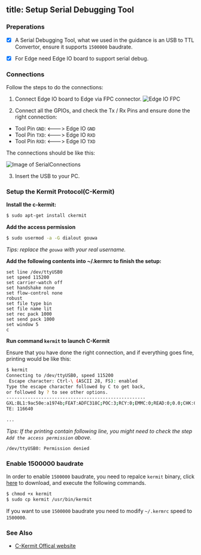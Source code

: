 title: Setup Serial Debugging Tool
---

### Preperations
- [x] A Serial Debugging Tool, what we used in the guidance is an USB to TTL Convertor, ensure it supports `1500000` baudrate.
- [x] For Edge need Edge IO board to support serial debug.


### Connections
Follow the steps to do the connections:

1) Connect Edge IO board to Edge via FPC connector.
![Edge IO FPC](/images/edge/edge_io.gif)

2) Connect all the GPIOs, and check the Tx / Rx Pins and ensure done the right connection:

  * Tool Pin `GND`: <---> Edge IO `GND`
  * Tool Pin `TXD`: <---> Edge IO `RXD`
  * Tool Pin `RXD`: <---> Edge IO `TXD`

The connections should be like this:

![Image of SerialConnections](/images/edge/SerialConnections_3Pin.png)

3) Insert the USB to your PC.

### Setup the Kermit Protocol(C-Kermit)
**Install the c-kermit:**
```sh
$ sudo apt-get install ckermit
```

**Add the access permission**
```sh
$ sudo usermod -a -G dialout gouwa
```
*Tips: replace the `gouwa` with your real username.*


**Add the following contents into ~/.kermrc to finish the setup:**
```
set line /dev/ttyUSB0
set speed 115200
set carrier-watch off
set handshake none
set flow-control none
robust
set file type bin
set file name lit
set rec pack 1000
set send pack 1000
set window 5
c
```

**Run command `kermit` to launch C-Kermit**

Ensure that you have done the right connection, and if everything goes fine, printing would be like this:
```sh
$ kermit
Connecting to /dev/ttyUSB0, speed 115200
 Escape character: Ctrl-\ (ASCII 28, FS): enabled
Type the escape character followed by C to get back,
or followed by ? to see other options.
----------------------------------------------------
GXL:BL1:9ac50e:a1974b;FEAT:ADFC318C;POC:3;RCY:0;EMMC:0;READ:0;0.0;CHK:0;
TE: 116640

...

```
*Tips: If the printing contain following line, you might need to check the step `Add the access permission` above.*
```
/dev/ttyUSB0: Permission denied
```

### Enable 1500000 baudrate
In order to enable `1500000` baudrate, you need to repalce `kermit` binary, click [here](https://dl.khadas.com/Tools/kermit) to download, and execute the following commands.
```sh
$ chmod +x kermit
$ sudo cp kermit /usr/bin/kermit
```

If you want to use `1500000` baudrate you need to modify `~/.kermrc` speed to `1500000`.

### See Also
* [C-Kermit Offical website](http://www.columbia.edu/kermit/index.html)
